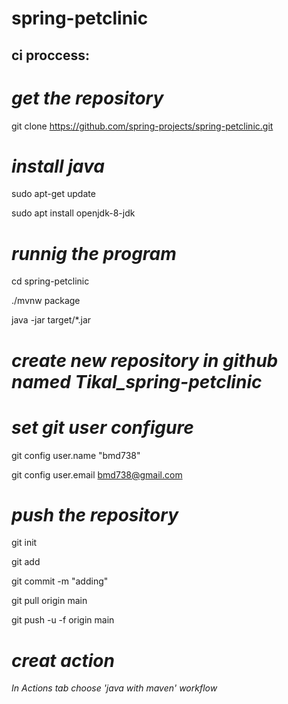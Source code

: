 # spring-petclinic
## ci proccess:

# _get the repository_ 

git clone https://github.com/spring-projects/spring-petclinic.git

# _install java_ 

sudo apt-get update

sudo apt install openjdk-8-jdk

# _runnig the program_  

cd spring-petclinic

./mvnw package

java -jar target/*.jar

# _create new repository in github named Tikal_spring-petclinic_

# _set git user configure_

git config user.name "bmd738"

git config user.email bmd738@gmail.com

# _push the repository_

git init

git add

git commit -m "adding"

git pull origin main

git push -u -f origin main

# _creat action_ 

_In Actions tab choose 'java with maven' workflow_


